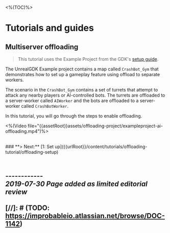 <%(TOC)%>

# Tutorials and guides

## Multiserver offloading

> This tutorial uses the Example Project from the GDK's [setup guide]({{urlRoot}}/content/get-started/example-project/exampleproject-intro).</br>

The UnrealGDK Example project contains a map called `CrashBot_Gym` that demonstrates how to set up a gameplay feature using offload to separate workers.

The scenario in the `CrashBot_Gym` contains a set of turrets that attempt to attack any nearby players or AI-controlled bots. The turrets are offloaded to a server-worker called `AIWorker` and the bots are offloaded to a server-worker called `CrashBotWorker`.

In this tutorial, you will go through the steps to enable offloading.


<%(Video file="{{assetRoot}}assets/offloading-project/exampleproject-ai-offloading.mp4")%>

</br>
### **> Next:** [1: Set up]({{urlRoot}}/content/tutorials/offloading-tutorial/offloading-setup)
</br>

<br/>------------<br/>
_2019-07-30 Page added as limited editorial review_
<br/>
<br/>
[//]: # (TODO: https://improbableio.atlassian.net/browse/DOC-1142)
------------